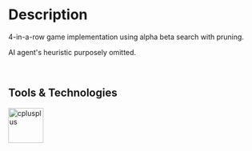 # Description

4-in-a-row game implementation using alpha beta search with pruning. 

AI agent's heuristic purposely omitted.

<br/>

## Tools & Technologies
<p>
  <a href="https://cplusplus.com/" target="_blank" rel="noreferrer">
    <img
      src="https://cdn.jsdelivr.net/gh/devicons/devicon/icons/cplusplus/cplusplus-plain.svg"
      width="70"
      height="70"
      alt="cplusplus"
    /></a>
</p>
      
